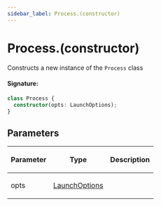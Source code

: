 ```yaml
---
sidebar_label: Process.(constructor)
---
```


# Process.(constructor)

Constructs a new instance of the `Process` class

#### Signature:

```typescript
class Process {
  constructor(opts: LaunchOptions);
}
```

## Parameters

<table><thead><tr><th>

Parameter

</th><th>

Type

</th><th>

Description

</th></tr></thead>
<tbody><tr><td>

opts

</td><td>

[LaunchOptions](./browsers.launchoptions.md)

</td><td>

</td></tr>
</tbody></table>
